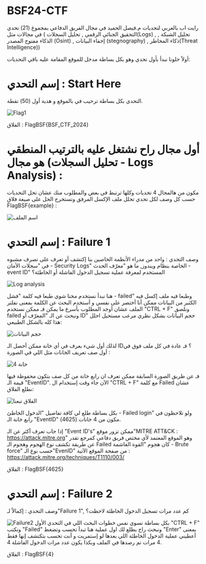 # BSF24-CTF
رايت اب بالعربي لتحديات م.فيصل الحميد في مجال الفريق الدفاعي بمجموع (21) تحدي في مجالات مثل ( التحقيق الجنائي الرقمي , تحليل السجلات(Logs) , تحليل الشبكة  , الذكاء مفتوح المصدر (Osint) , إخفاء البيانات (stegnography) , ذكاء المخاطر(Threat Intelligence))

أولاً خلونا نبدأ بأول تحدي وهو بكل بساطة مدخل للموقع المقامة عليه باقي التحديات:
# إسم التحدي : Start Here
التحدي بكل بساطة ترحيب في بالموقع و هدية أول (50) نقطة.

![Flag1](https://github.com/0x1o1/BSF24-CTF/assets/112539392/61c5594b-1b51-4196-924f-873640b2b257)

الفلاق : FlagBSF{BSF_CTF_2024}

# أول مجال راح نشتغل عليه بالترتيب المنطقي هو مجال (تحليل السجلات - Logs Analysis) :
مكون من هالمجال 4 تحديات وكلها ترتبط في بعض والمطلوب منك عشان تحل التحديات حسب كل وصف لكل تحدي تحلل ملف الإكسل المرفق وتستخرج الحل على صيغة فلاق FlagBSF{example} :

![اسم الملف](https://github.com/0x1o1/BSF24-CTF/assets/112539392/53161d0a-8bf6-49e5-a6fa-6f943c37f13b)

# إسم التحدي : Failure 1
وصف التحدي : واحد من مدراء الأنظمة الخاصين بنا إكتشف أو تعرف على تصرف مشبوه في "سجلات الأمان - Security Logs" الخاصة بنظام ويندوز, ما هو "معرّف الحدث - event ID" المستخدم لمعرفة عملية تسجيل الدخول الفاشلة أو الخاطئة؟

![Log analysis](https://github.com/0x1o1/BSF24-CTF/assets/112539392/1a480cf8-713a-4703-9d45-def8ed2f3375)

هنا نبدأ نستخدم مخنا شوي طبعا فيه كلمة "فشل - failed" وطبعا فيه ملف إكسل فيه الكثير من البيانات ممكن أنا أختصر على نفسي و أستخدم البحث عن الكلمة بمعنى نفلتر الملف عشان أوجد المطلوب بأسرع ما يمكن فـ ممكن نستخدم "CTRL + F" ونلصق failed ونبحث عن الـ "المعرّف أو ID"
حجم البيانات بشكل نظري مرعب مستحيل احلل هذا كله بالشكل الطبيعي:

![حجم البيانات](https://github.com/0x1o1/BSF24-CTF/assets/112539392/87c2a8b7-9a01-4741-939b-e9b43c98b207)

لذلك أول شيء بعرف في أي خانة ممكن أحصل الـ ID؟ فـ عادة في كل ملف فوق في أول صف تعريف الخانات مثل اللي في الصورة :

![خانة 4](https://github.com/0x1o1/BSF24-CTF/assets/112539392/2c87f3bb-4675-45be-9723-22c26f69a337)

فـ عن طريق الصورة السابقة ممكن تعرف ان رابع خانة من كل صف بتكون محفوظة فيها قيمة الـ "EventID".
الآن جاء وقت إستخدام ال "CTRL + F" مع كلمة Failed عشان نطلع الفلاق:

![الفلاق تبعنا](https://github.com/0x1o1/BSF24-CTF/assets/112539392/910b42fa-de5b-42a6-83cd-a4cb0e85aea5)

بكل بساطة طلع لي كافة تفاصيل "الدخول الخاطئ - Failed login" ولو تلاحظون في رابع خانة الـ "EventID" مكون من 4 خانات (4625).

إذا حاب تعرف أكثر عن الـ "Event ID's" ممكن تزور موقع"MITRE ATT&CK : https://attack.mitre.org" وهو الموقع المعتمد لأي مختص فريق دفاعي كمرجع تقدر عن طريقة تكشف نوع الهجوم وهجوم الـ Failed كان هجوم "القوة الغاشمة - Brute force" حسب نوع الـ"EvenID" من صفحة الموقع الآتية : https://attack.mitre.org/techniques/T1110/003/

الفلاق : FlagBSF{4625}

# إسم التحدي : Failure 2
وصف التحدي : إكمالاً لـ"Failure 1", كم عدد مرات تسجيل الدخول الخاطئة لاحظت؟

![Failure2](https://github.com/0x1o1/BSF24-CTF/assets/112539392/7a611d86-fbb7-4727-979e-e745ac82fec6)
بكل بساطة نسوي نفس خطوات البحث اللي في التحدي الأول "CTRL + F" ونكتب "Failed" ونبحث راح يطلع لك اول عملية هنا تبدأ تحسب وتضغط "Enter" بمعنى أعطيني عملية الدخول الخاطئة اللي بعدها لو إستمريت و أنت تحسب بتكتشف إنها فقط 4 مرات تم رصدها في الملف وبكذا يكون عدد مرات الدخول الفاشلة 4.

الفلاق : FlagBSF{4}


